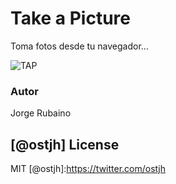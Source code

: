 # Take a Picture

Toma fotos desde tu navegador...

![TAP](https://dl.dropboxusercontent.com/u/181689/takePicture.gif)

### Autor
Jorge Rubaino

[@ostjh]
License
----
MIT
[@ostjh]:https://twitter.com/ostjh
